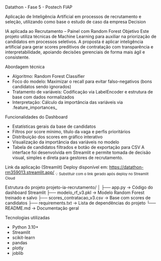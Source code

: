 Datathon - Fase 5 - Postech FIAP

Aplicação de Inteligência Artificial em processos de recrutamento e seleção, utilizando como base o estudo de caso da empresa Decision

IA aplicada ao Recrutamento – Painel com Random Forest
Objetivo
Este projeto utiliza técnicas de Machine Learning para auxiliar na priorização de candidatos em processos seletivos. A proposta é aplicar inteligência artificial para gerar scores preditivos de contratação com transparência e interpretabilidade, apoiando decisões gerenciais de forma mais ágil e consistente.

Abordagem técnica
- Algoritmo: Random Forest Classifier
- Foco do modelo: Maximizar o recall para evitar falso-negativos (bons candidatos sendo ignorados)
- Tratamento de variáveis: Codificação via LabelEncoder e estrutura de base com dados normalizados
- Interpretação: Cálculo da importância das variáveis via .feature_importances_

Funcionalidades do Dashboard
- Estatísticas gerais da base de candidatos
- Filtros por score mínimo, título da vaga e perfis prioritários
- Distribuição dos scores em gráfico interativo
- Visualização da importância das variáveis no modelo
- Tabela de candidatos filtrados e botão de exportação para CSV
A interface foi desenvolvida em Streamlit e permite tomada de decisão visual, simples e direta para gestores de recrutamento.

Link da aplicação (Streamlit)
Deploy disponível em: https://datathon-rm359013.streamlit.app/
<sub>💡 Substituir com o link gerado após deploy no Streamlit Cloud</sub>

Estrutura do projeto
projeto-ia-recrutamento/
│
├── app.py                    → Código do dashboard Streamlit
├── modelo_rf_v3.pkl          → Modelo Random Forest treinado e salvo
├── scores_contratacao_v3.csv → Base com scores de candidatos
├── requirements.txt          → Lista de dependências do projeto
└── README.md                 → Documentação geral

Tecnologias utilizadas
- Python 3.10+
- Streamlit
- scikit-learn
- pandas
- plotly
- joblib
